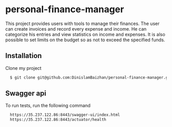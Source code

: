 
# personal-finance-manager

This project provides users with tools to manage their finances. The user can create invoices and record every expense and income. He can categorize his entries and view statistics on income and expenses. It is also possible to set limits on the budget so as not to exceed the specified funds.


## Installation

Сlone my project

```bash
  $ git clone git@github.com:DinislamBaizhan/personal-finance-manager.git
```
    
## Swagger api

To run tests, run the following command

```bash
  https://35.237.122.86:8443/swagger-ui/index.html
  https://35.237.122.86:8443/actuator/health
```




